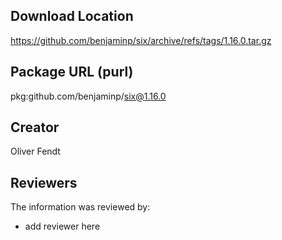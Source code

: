 ## Download Location

https://github.com/benjaminp/six/archive/refs/tags/1.16.0.tar.gz

## Package URL (purl)

pkg:github.com/benjaminp/six@1.16.0

## Creator

Oliver Fendt

## Reviewers

The information was reviewed by:

* add reviewer here
